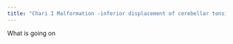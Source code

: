 ```yaml
---
title: "Chari I Malformation -inferior displacement of cerebellar tonsils"
---
```

What is going on

